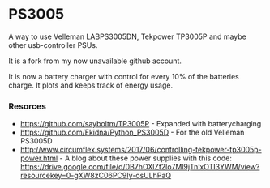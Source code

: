 # PS3005
A way to use Velleman LABPS3005DN, Tekpower TP3005P and maybe other usb-controller PSUs.

It is a fork from my now unavailable github account. 


It is now a battery charger with control for every 10% of the batteries charge.
It plots and keeps track of energy usage.
### Resorces
* https://github.com/sayboltm/TP3005P - Expanded with batterycharging
* https://github.com/Ekidna/Python_PS3005D - For the old Velleman PS3005D
* http://www.circumflex.systems/2017/06/controlling-tekpower-tp3005p-power.html - A blog about these power supplies with this code: https://drive.google.com/file/d/0B7hOXlZt2lo7Ml9jTnlxOTI3YWM/view?resourcekey=0-gXW8zC06PC9Iy-osULhPaQ
